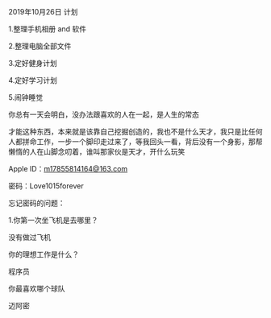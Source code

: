 2019年10月26日	计划

1.整理手机相册 and 软件

2.整理电脑全部文件

3.定好健身计划

4.定好学习计划

5.闹钟睡觉





你总有一天会明白，没办法跟喜欢的人在一起，是人生的常态

才能这种东西，本来就是该靠自己挖掘创造的，我也不是什么天才，我只是比任何人都拼命工作，一步一个脚印走过来了，等我回头一看，背后没有一个身影，那帮懒惰的人在山脚念叨着，谁叫那家伙是天才，开什么玩笑



Apple ID：m17855814164@163.com

密码：Love1015forever

忘记密码的问题：

1.你第一次坐飞机是去哪里？

没有做过飞机

你的理想工作是什么？

程序员

你最喜欢哪个球队

迈阿密



